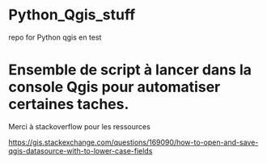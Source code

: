 # Python_Qgis_stuff
repo for Python qgis en test


# Ensemble de script à lancer dans la console Qgis pour automatiser certaines taches.

Merci à stackoverflow pour les ressources

https://gis.stackexchange.com/questions/169090/how-to-open-and-save-qgis-datasource-with-to-lower-case-fields
